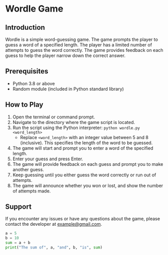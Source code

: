 # Wordle Game

## Introduction
Wordle is a simple word-guessing game. The game prompts the player to guess a word of a specified length. The player has a limited number of attempts to guess the word correctly. The game provides feedback on each guess to help the player narrow down the correct answer.

## Prerequisites
- Python 3.8 or above
- Random module (included in Python standard library)

## How to Play
1. Open the terminal or command prompt.
2. Navigate to the directory where the game script is located.
3. Run the script using the Python interpreter: `python wordle.py <word_length>`
    - Replace `<word_length>` with an integer value between 5 and 8 (inclusive). This specifies the length of the word to be guessed.
4. The game will start and prompt you to enter a word of the specified length.
5. Enter your guess and press Enter.
6. The game will provide feedback on each guess and prompt you to make another guess.
7. Keep guessing until you either guess the word correctly or run out of attempts.
8. The game will announce whether you won or lost, and show the number of attempts made.

## Support
If you encounter any issues or have any questions about the game, please contact the developer at example@gmail.com.


```Python
a = 5
b = 10
sum = a + b
print("The sum of", a, "and", b, "is", sum)
```

